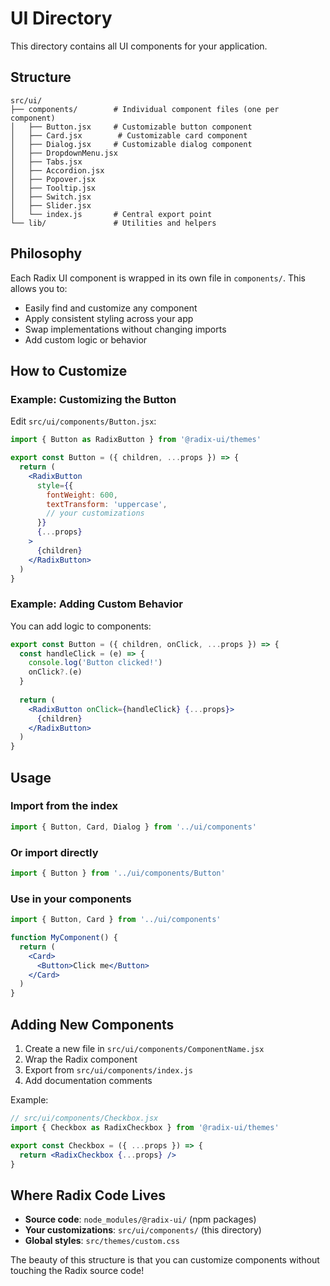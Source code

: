 # UI Directory

This directory contains all UI components for your application.

## Structure

```
src/ui/
├── components/        # Individual component files (one per component)
│   ├── Button.jsx     # Customizable button component
│   ├── Card.jsx        # Customizable card component
│   ├── Dialog.jsx     # Customizable dialog component
│   ├── DropdownMenu.jsx
│   ├── Tabs.jsx
│   ├── Accordion.jsx
│   ├── Popover.jsx
│   ├── Tooltip.jsx
│   ├── Switch.jsx
│   ├── Slider.jsx
│   └── index.js       # Central export point
└── lib/               # Utilities and helpers
```

## Philosophy

Each Radix UI component is wrapped in its own file in `components/`. This allows you to:
- Easily find and customize any component
- Apply consistent styling across your app
- Swap implementations without changing imports
- Add custom logic or behavior

## How to Customize

### Example: Customizing the Button

Edit `src/ui/components/Button.jsx`:

```jsx
import { Button as RadixButton } from '@radix-ui/themes'

export const Button = ({ children, ...props }) => {
  return (
    <RadixButton 
      style={{
        fontWeight: 600,
        textTransform: 'uppercase',
        // your customizations
      }}
      {...props}
    >
      {children}
    </RadixButton>
  )
}
```

### Example: Adding Custom Behavior

You can add logic to components:

```jsx
export const Button = ({ children, onClick, ...props }) => {
  const handleClick = (e) => {
    console.log('Button clicked!')
    onClick?.(e)
  }
  
  return (
    <RadixButton onClick={handleClick} {...props}>
      {children}
    </RadixButton>
  )
}
```

## Usage

### Import from the index

```jsx
import { Button, Card, Dialog } from '../ui/components'
```

### Or import directly

```jsx
import { Button } from '../ui/components/Button'
```

### Use in your components

```jsx
import { Button, Card } from '../ui/components'

function MyComponent() {
  return (
    <Card>
      <Button>Click me</Button>
    </Card>
  )
}
```

## Adding New Components

1. Create a new file in `src/ui/components/ComponentName.jsx`
2. Wrap the Radix component
3. Export from `src/ui/components/index.js`
4. Add documentation comments

Example:

```jsx
// src/ui/components/Checkbox.jsx
import { Checkbox as RadixCheckbox } from '@radix-ui/themes'

export const Checkbox = ({ ...props }) => {
  return <RadixCheckbox {...props} />
}
```

## Where Radix Code Lives

- **Source code**: `node_modules/@radix-ui/` (npm packages)
- **Your customizations**: `src/ui/components/` (this directory)
- **Global styles**: `src/themes/custom.css`

The beauty of this structure is that you can customize components without touching the Radix source code!

